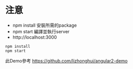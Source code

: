 # 注意
- npm install 安裝所需的package
- npm start 編譯並執行server
- http://localhost:3000 

```
npm install
npm start
```

此Demo參考 https://github.com/lizhonghui/angular2-demo